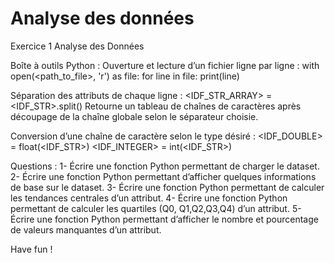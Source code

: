 # Analyse des données
 
Exercice 1
 Analyse des Données



Boîte à outils Python :
Ouverture et lecture d’un fichier ligne par ligne : 
with open(<path_to_file>, 'r') as file:
    for line in file:
        print(line)
    
Séparation des attributs de chaque ligne :
<IDF_STR_ARRAY> = <IDF_STR>.split(<SEPARATEUR>)
Retourne un tableau de chaînes de caractères après découpage de la chaîne globale selon le séparateur choisie.

Conversion d’une chaîne de caractère selon le type désiré : 
<IDF_DOUBLE> = float(<IDF_STR>)
<IDF_INTEGER> = int(<IDF_STR>)



Questions :
1- Écrire une fonction Python permettant de charger le dataset.
2- Écrire une fonction Python permettant d’afficher quelques informations de base sur le dataset.
3- Écrire une fonction Python permettant de calculer les tendances centrales d’un attribut.
4- Écrire une fonction Python permettant de calculer les quartiles (Q0, Q1,Q2,Q3,Q4) d’un attribut.
5- Écrire une fonction Python permettant d’afficher le nombre et pourcentage de valeurs manquantes d’un attribut.




Have fun !
